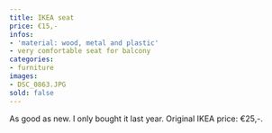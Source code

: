 ```yaml
---
title: IKEA seat
price: €15,-
infos:
- 'material: wood, metal and plastic'
- very comfortable seat for balcony
categories:
- furniture
images:
- DSC_0863.JPG
sold: false
---
```


As good as new. I only bought it last year. Original IKEA price: €25,-.
